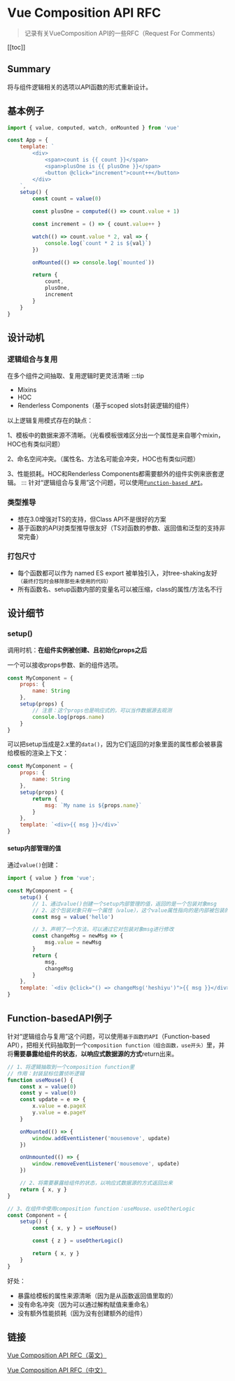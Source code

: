 # Vue Composition API RFC
> 记录有关VueComposition API的一些RFC（Request For Comments）

[[toc]]

## Summary
将与组件逻辑相关的选项以API函数的形式重新设计。

## 基本例子
```js
import { value, computed, watch, onMounted } from 'vue'

const App = {
    template: `
        <div>
            <span>count is {{ count }}</span>
            <span>plusOne is {{ plusOne }}</span>
            <button @click="increment">count++</button>
        </div>
    `,
    setup() {
        const count = value(0)

        const plusOne = computed(() => count.value + 1)

        const increment = () => { count.value++ }

        watch(() => count.value * 2, val => {
            console.log(`count * 2 is ${val}`)
        })

        onMounted(() => console.log(`mounted`))

        return {
            count,
            plusOne,
            increment
        }
    }
}
```

## 设计动机
### 逻辑组合与复用
在多个组件之间抽取、复用逻辑时更灵活清晰
:::tip
 - Mixins
 - HOC
 - Renderless Components（基于scoped slots封装逻辑的组件）

 以上逻辑复用模式存在的缺点：
 
 1、模板中的数据来源不清晰。（光看模板很难区分出一个属性是来自哪个mixin，HOC也有类似问题）
 
 2、命名空间冲突。（属性名、方法名可能会冲突，HOC也有类似问题）

 3、性能损耗。HOC和Renderless Components都需要额外的组件实例来嵌套逻辑。
:::
针对“逻辑组合与复用”这个问题，可以使用[`Function-based API`](#function-basedapi例子)。

### 类型推导
 - 想在3.0增强对TS的支持，但Class API不是很好的方案
 - 基于函数的API对类型推导很友好（TS对函数的参数、返回值和泛型的支持非常完备）

### 打包尺寸
 - 每个函数都可以作为 named ES export 被单独引入，对tree-shaking友好`（最终打包时会移除那些未使用的代码）`
 - 所有函数名、setup函数内部的变量名可以被压缩，class的属性/方法名不行





## 设计细节
### setup()
调用时机：**在组件实例被创建、且初始化props之后**

一个可以接收props参数、新的组件选项。
```js
const MyComponent = {
    props: {
        name: String
    },
    setup(props) {
        // 注意：这个props也是响应式的，可以当作数据源去观测
        console.log(props.name)
    }
}
```
可以把setup当成是2.x里的`data()`，因为它们返回的对象里面的属性都会被暴露给模板的渲染上下文：
```js
const MyComponent = {
    props: {
        name: String
    },
    setup(props) {
        return {
            msg: `My name is ${props.name}`
        }
    },
    template: `<div>{{ msg }}</div>`
}
```

#### setup内部管理的值
通过`value()`创建：
```js
import { value } from 'vue';

const MyComponent = {
    setup() {
        // 1、通过value()创建一个setup内部管理的值，返回的是一个包装对象msg
        // 2、这个包装对象只有一个属性（value），这个value属性指向的是内部被包装的那个值（也就是字符串'hello'）
        const msg = value('hello')

        // 3、声明了一个方法，可以通过它对包装对象msg进行修改
        const changeMsg = newMsg => {
            msg.value = newMsg
        }
        return {
            msg,
            changeMsg
        }
    },
    template: `<div @click="() => changeMsg('heshiyu')">{{ msg }}</div>`
}
```





## Function-basedAPI例子
针对“逻辑组合与复用”这个问题，可以使用`基于函数的API`（Function-based API），把相关代码抽取到一个`composition function（组合函数，use开头）`里，并将**需要暴露给组件的状态**，**以响应式数据源的方式**return出来。
```js
// 1、将逻辑抽取到一个composition function里
// 作用：封装鼠标位置侦听逻辑
function useMouse() {
    const x = value(0)
    const y = value(0)
    const update = e => {
        x.value = e.pageX
        y.value = e.pageY
    }

    onMounted(() => {
        window.addEventListener('mousemove', update)
    })

    onUnmounted(() => {
        window.removeEventListener('mousemove', update)
    })

    // 2、将需要暴露给组件的状态，以响应式数据源的方式返回出来
    return { x, y }
}

// 3、在组件中使用composition function：useMouse、useOtherLogic
const Component = {
    setup() {
        const { x, y } = useMouse()

        const { z } = useOtherLogic()

        return { x, y }
    }
}
```
好处：
 - 暴露给模板的属性来源清晰（因为是从函数返回值里取的）
 - 没有命名冲突（因为可以通过解构赋值来重命名）
 - 没有额外性能损耗（因为没有创建额外的组件）

## 链接
[Vue Composition API RFC（英文）](https://vue-composition-api-rfc.netlify.com)


[Vue Composition API RFC（中文）](https://zhuanlan.zhihu.com/p/68477600)